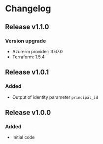 # Changelog

## Release v1.1.0

### Version upgrade
- Azurerm provider: 3.67.0
- Terraform: 1.5.4
   
## Release v1.0.1

### Added
- Output of identity parameter `principal_id` 
   
## Release v1.0.0

### Added

- Initial code
   